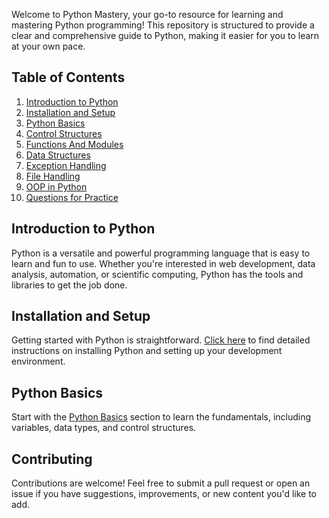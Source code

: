 Welcome to Python Mastery, your go-to resource for learning and mastering Python programming! This repository is structured to provide a clear and comprehensive guide to Python, making it easier for you to learn at your own pace.

## Table of Contents

1. [Introduction to Python](https://github.com/Keshavj022/Python/blob/main/Introduction%20To%20Python.md)
2. [Installation and Setup](https://github.com/Keshavj022/Python/blob/main/Python%20Installation%20and%20Setup.md)
3. [Python Basics](https://github.com/Keshavj022/Python/tree/main/Python%20Basics)
4. [Control Structures](https://github.com/Keshavj022/Python/tree/main/Control%20Structures)
5. [Functions And Modules](https://github.com/Keshavj022/Python/tree/main/Functions%20And%20Modules)
6. [Data Structures](https://github.com/Keshavj022/Python/tree/main/Data%20Structures)
7. [Exception Handling](https://github.com/Keshavj022/Python/tree/main/Exception%20Handling)
8. [File Handling](https://github.com/Keshavj022/Python/tree/main/File%20Handling)
9. [OOP in Python](https://github.com/Keshavj022/Python/tree/main/OOP)
10. [Questions for Practice](https://github.com/Keshavj022/Python/tree/main/Questions)

## Introduction to Python

Python is a versatile and powerful programming language that is easy to learn and fun to use. Whether you're interested in web development, data analysis, automation, or scientific computing, Python has the tools and libraries to get the job done.

## Installation and Setup

Getting started with Python is straightforward. [Click here](https://github.com/Keshavj022/Python/blob/main/Python%20Installation%20and%20Setup.md) to find detailed instructions on installing Python and setting up your development environment.

## Python Basics

Start with the [Python Basics](https://github.com/Keshavj022/Python/tree/main/Python%20Basics) section to learn the fundamentals, including variables, data types, and control structures.

## Contributing

Contributions are welcome! Feel free to submit a pull request or open an issue if you have suggestions, improvements, or new content you'd like to add.
